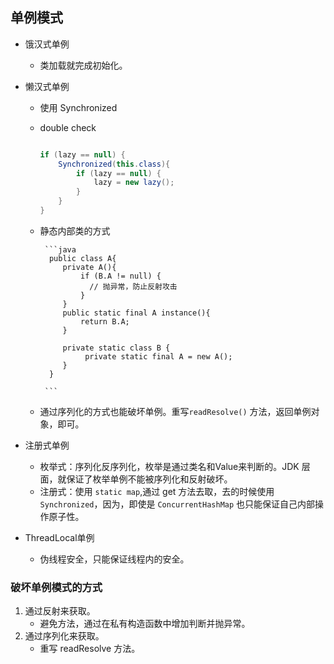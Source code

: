 
 
## 单例模式
 - 饿汉式单例
    - 类加载就完成初始化。
 - 懒汉式单例
 
    - 使用 Synchronized
    - double check
        ```java
        
        if (lazy == null) {
            Synchronized(this.class){
                if (lazy == null) {
                    lazy = new lazy();
                }
            }
        }
        
        ```
     - 静态内部类的方式
     
            ```java
             public class A{
                private A(){
                    if (B.A != null) {
                      // 抛异常，防止反射攻击
                    }
                }
                public static final A instance(){
                    return B.A;
                }
                
                private static class B {
                     private static final A = new A();
                }
             }
            
            ```
      - 通过序列化的方式也能破坏单例。重写`readResolve()` 方法，返回单例对象，即可。

 
 - 注册式单例
    - 枚举式：序列化反序列化，枚举是通过类名和Value来判断的。JDK 层面，就保证了枚举单例不能被序列化和反射破坏。
    - 注册式：使用 `static map`,通过 get 方法去取，去的时候使用 `Synchronized`，因为，即使是 `ConcurrentHashMap` 也只能保证自己内部操作原子性。
        
 
 - ThreadLocal单例
    - 伪线程安全，只能保证线程内的安全。
 
 
 ### 破坏单例模式的方式
 
 1. 通过反射来获取。 
    - 避免方法，通过在私有构造函数中增加判断并抛异常。
 2. 通过序列化来获取。
    - 重写 readResolve 方法。
 
 
 

 
 
 
 
 
 